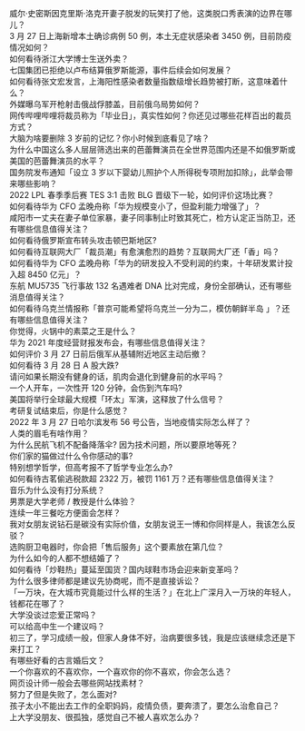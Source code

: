 威尔·史密斯因克里斯·洛克开妻子脱发的玩笑打了他，这类脱口秀表演的边界在哪儿？  
3 月 27 日上海新增本土确诊病例 50 例，本土无症状感染者 3450 例，目前防疫情况如何？  
如何看待浙江大学博士生送外卖？  
七国集团已拒绝以卢布结算俄罗斯能源，事件后续会如何发展？  
如何看待张文宏发言，上海阳性感染者数量指数级增长趋势被打断，这意味着什么？  
外媒曝乌军开枪射击俄战俘膝盖，目前俄乌局势如何？  
网传哔哩哔哩将裁员称为「毕业日」，真实性如何？你还见过哪些花样百出的裁员方式？  
大脑为啥要删除 3 岁前的记忆？你小时候到底看见了啥？  
为什么中国这么多人层层筛选出来的芭蕾舞演员在全世界范围内还是不如俄罗斯或美国的芭蕾舞演员的水平？  
国务院发布通知「设立 3 岁以下婴幼儿照护个人所得税专项附加扣除」，此举会带来哪些影响？  
2022 LPL 春季季后赛 TES 3:1 击败 BLG 晋级下一轮，如何评价这场比赛？  
如何看待华为 CFO 孟晚舟称「华为规模变小了，但盈利能力增强了」？  
咸阳市一丈夫在妻子单位家暴，妻子同事制止时致其死亡，检方认定正当防卫，还有哪些信息值得关注？  
如何看待俄罗斯宣布转头攻击顿巴斯地区?  
如何看待互联网大厂「裁员潮」有愈演愈烈的趋势？互联网大厂还「香」吗？  
如何看待华为 CFO 孟晚舟称「华为的研发投入不受利润的约束，十年研发累计投入超 8450 亿元」？  
东航 MU5735 飞行事故 132 名遇难者 DNA 比对完成，身份全部确认，还有哪些消息值得关注？  
如何看待乌克兰情报称「普京可能希望将乌克兰一分为二，模仿朝鲜半岛 」？还有哪些信息值得关注？  
你觉得，火锅中的素菜之王是什么？  
华为 2021 年度经营财报发布会，有哪些信息值得关注？  
如何评价 3 月 27 日前后俄军从基辅附近地区主动后撤？  
如何看待 3 月 28 日 A 股大跌?  
请问如果长期没有健身的话，肌肉会退化到健身前的水平吗？  
一个人开车，一次性开 120 分钟，会伤到汽车吗?  
美国将举行全球最大规模「环太」军演，这释放了什么信号？  
考研复试结束后，你是什么感觉？  
2022 年 3 月 27 日哈尔滨发布 56 号公告，当地疫情实际怎么样了？  
人类的眉毛有啥作用？  
为什么民航飞机不配备降落伞? 因为技术问题，所以要原地等死？  
你们家的猫做过什么令你感动的事?  
特别想学哲学，但高考报不了哲学专业怎么办?  
如何看待古茗偷逃税款超 2322 万，被罚 1161 万？还有哪些信息值得关注？  
音乐为什么没有打分系统？  
男票是大学老师 / 教授是什么体验？  
连续一年三餐吃方便面会怎样？  
我对女朋友说钻石是碳没有实际价值，女朋友说王一博和你同样是人，我该怎么反驳？  
选购厨卫电器时，你会把「售后服务」这个要素放在第几位？  
为什么如今的人都不想结婚了？  
如何看待「炒鞋热」蔓延至国货？国内球鞋市场会迎来新变革吗？  
为什么很多律师都是建议先协商呢，而不是直接诉讼？  
「一万块，在大城市究竟能过什么样的生活？」在北上广深月入一万块的年轻人，钱都花在哪了？  
大学没谈过恋爱正常吗？  
可以给高中生一个建议吗？  
初三了，学习成绩一般，但家人身体不好，治病要很多钱，我是应该继续念还是下来打工？  
有哪些好看的古言婚后文？  
一个你喜欢的不喜欢你，一个喜欢你的你不喜欢，你会怎么选？  
网页设计师一般会去哪些网站找素材？  
努力了但是失败了，怎么面对?  
孩子太小不能出去工作的全职妈妈，疫情负债，要奔溃了，要怎么治愈自己？  
上大学没朋友、很孤独，感觉自己不被人喜欢怎么办？  
